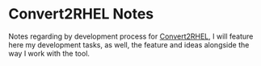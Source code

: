 # Convert2RHEL Notes

Notes regarding by development process for [Convert2RHEL](https://github.com/oamg/convert2rhel), I will feature here my development tasks, as well, the feature and ideas alongside the way I work with the tool.

